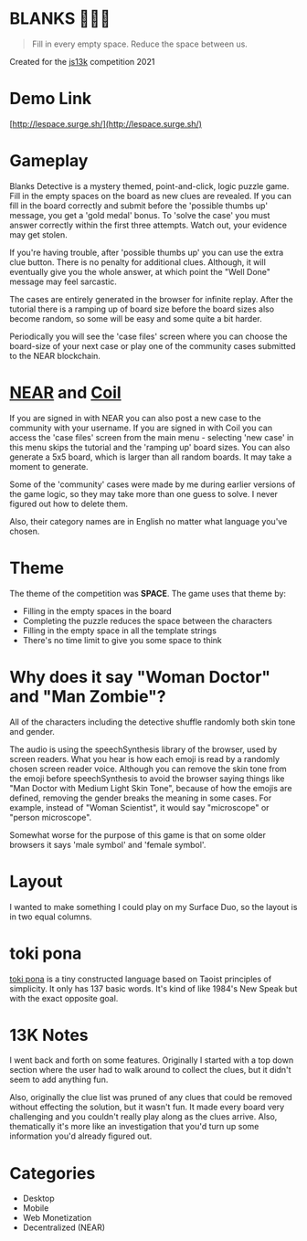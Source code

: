 # BLANKS 🕵🏻‍♂️
> Fill in every empty space.
> Reduce the space between us.

Created for the [js13k](https://js13kgames.com/) competition 2021

# Demo Link
[http://lespace.surge.sh/](http://lespace.surge.sh/)

# Gameplay
Blanks Detective is a mystery themed, point-and-click, logic puzzle game.  Fill in the empty spaces on the board as new clues are revealed.  If you can fill in the board correctly and submit before the 'possible thumbs up' message, you get a 'gold medal' bonus.  To 'solve the case' you must answer correctly within the first three attempts.  Watch out, your evidence may get stolen.

If you're having trouble, after 'possible thumbs up' you can use the extra clue button.  There is no penalty for additional clues. Although, it will eventually give you the whole answer, at which point the "Well Done" message may feel sarcastic.

The cases are entirely generated in the browser for infinite replay. After the tutorial there is a ramping up of board size before the board sizes also become random, so some will be easy and some quite a bit harder.

Periodically you will see the 'case files' screen where you can choose the board-size of your next case or play one of the community cases submitted to the NEAR blockchain.

# [NEAR](https://near.org/) and [Coil](https://coil.com/)
If you are signed in with NEAR you can also post a new case to the community with your username.
If you are signed in with Coil you can access the 'case files' screen from the main menu - selecting 'new case' in this menu skips the tutorial and the 'ramping up' board sizes. You can also generate a 5x5 board, which is larger than all random boards.  It may take a moment to generate.

Some of the 'community' cases were made by me during earlier versions of the game logic, so they may take more than one guess to solve.  I never figured out how to delete them.

Also, their category names are in English no matter what language you've chosen.

# Theme
The theme of the competition was **SPACE**.
The game uses that theme by:
* Filling in the empty spaces in the board
* Completing the puzzle reduces the space between the characters
* Filling in the empty space in all the template strings
* There's no time limit to give you some space to think

# Why does it say "Woman Doctor" and "Man Zombie"?
All of the characters including the detective shuffle randomly both skin tone and gender.

The audio is using the speechSynthesis library of the browser, used by screen readers. What you hear is how each emoji is read by a randomly chosen screen reader voice. Although you can remove the skin tone from the emoji before speechSynthesis to avoid the browser saying things like "Man Doctor with Medium Light Skin Tone", because of how the emojis are defined, removing the gender breaks the meaning in some cases.  For example, instead of "Woman Scientist", it would say "microscope" or "person microscope".

Somewhat worse for the purpose of this game is that on some older browsers it says 'male symbol' and 'female symbol'.

# Layout
I wanted to make something I could play on my Surface Duo, so the layout is in two equal columns.

# toki pona
[toki pona](https://en.wikipedia.org/wiki/Toki_Pona) is a tiny constructed language based on Taoist principles of simplicity. It only has 137 basic words.  It's kind of like 1984's New Speak but with the exact opposite goal.

# 13K Notes
I went back and forth on some features.  Originally I started with a top down section where the user had to walk around to collect the clues, but it didn't seem to add anything fun.

Also, originally the clue list was pruned of any clues that could be removed without effecting the solution, but it wasn't fun. It made every board very challenging and you couldn't really play along as the clues arrive.  Also, thematically it's more like an investigation that you'd turn up some information you'd already figured out.

# Categories
* Desktop
* Mobile
* Web Monetization
* Decentralized (NEAR)
